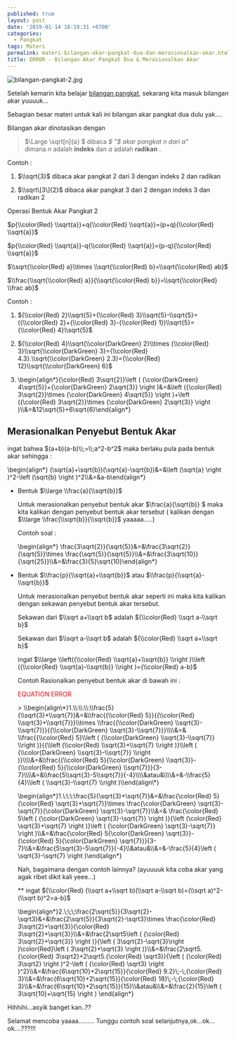 ```yaml
---
published: true
layout: post
date: '2019-01-14 16:19:31 +0700'
categories:
  - Pangkat
tags: Materi
permalink: materi-bilangan-akar-pangkat-dua-dan-merasionalkan-akar.html
title: ERROR - Bilangan Akar Pangkat Dua & Merasionalkan Akar
---
```

![bilangan-pangkat-2.jpg]({{site.baseurl}}/media/bilangan-pangkat-2.jpg)


Setelah kemarin kita belajar [bilangan pangkat]({{site.baseurl}}/materi-bilangan-pangkat.html), sekarang kita masuk bilangan akar yuuuuk…

Sebagian besar materi untuk kali ini bilangan akar pangkat dua dulu yak….

Bilangan akar dinotasikan dengan

> $\\Large \\sqrt\[n\]{a} $ dibaca _$ ”$ akar pangkat $n$ dari $a ”$_  
> dimana $n$ adalah **indeks** dan $a$ adalah **radikan** .

Contoh :

1.  $\\sqrt{3}$ dibaca akar pangkat 2 dari 3 dengan indeks 2 dan radikan
    
2.  $\\sqrt\[3\]{2}$ dibaca akar pangkat 3 dari 2 dengan indeks 3 dan radikan 2
    

Operasi Bentuk Akar Pangkat 2

$p{\\color{Red} \\sqrt{a}}+q{\\color{Red} \\sqrt{a}}=(p+q){\\color{Red} \\sqrt{a}}$

$p{\\color{Red} \\sqrt{a}}-q{\\color{Red} \\sqrt{a}}=(p-q){\\color{Red} \\sqrt{a}}$

$\\sqrt{\\color{Red} a}\\times \\sqrt{\\color{Red} b}=\\sqrt{\\color{Red} ab}$

$\\frac{\\sqrt{\\color{Red} a}}{\\sqrt{\\color{Red} b}}=\\sqrt{\\color{Red} \\frac ab}$

Contoh :

1.  ${\\color{Red} 2}\\sqrt{5}+{\\color{Red} 3}\\sqrt{5}-\\sqrt{5}=({\\color{Red} 2}+{\\color{Red} 3}-{\\color{Red} 1})\\sqrt{5}={\\color{Red} 4}\\sqrt{5}$
    
2.  ${\\color{Red} 4}\\sqrt{\\color{DarkGreen} 2}\\times {\\color{Red} 3}\\sqrt{\\color{DarkGreen} 3}={\\color{Red} 4.3}.\\sqrt{\\color{DarkGreen} 2.3}={\\color{Red} 12}\\sqrt{\\color{DarkGreen} 6}$
    
3.  \\begin{align\*}{\\color{Red} 3\\sqrt{2}}\\left ( {\\color{DarkGreen} 4\\sqrt{5}}+{\\color{DarkGreen} 2\\sqrt{3}} \\right )&=&\\left ({\\color{Red} 3\\sqrt{2}}\\times {\\color{DarkGreen} 4\\sqrt{5}} \\right )+\\left ({\\color{Red} 3\\sqrt{2}}\\times {\\color{DarkGreen} 2\\sqrt{3}} \\right )\\\\&=&12\\sqrt{5}+6\\sqrt{6}\\end{align\*}
    

Merasionalkan Penyebut Bentuk Akar
----------------------------------

ingat bahwa $(a+b)(a-b)\\;=\\;a^2-b^2$ maka berlaku pula pada bentuk akar sehingga :

\\begin{align\*} (\\sqrt{a}+\\sqrt{b})(\\sqrt{a}-\\sqrt{b})&=&\\left (\\sqrt{a} \\right )^2-\\left (\\sqrt{b} \\right )^2\\\\&=&a-b\\end{align\*}

*   Bentuk $\\large \\frac{a}{\\sqrt{b}}$
    
    Untuk merasionalkan penyebut bentuk akar $\\frac{a}{\\sqrt{b}} $ maka kita kalikan dengan penyebut bentuk akar tersebut ( kalikan dengan $\\large \\frac{\\sqrt{b}}{\\sqrt{b}}$ yaaaaa…..)
    
    Contoh soal :
    
    \\begin{align\*} \\frac{3\\sqrt{2}}{\\sqrt{5}}&=&\\frac{3\\sqrt{2}}{\\sqrt{5}}\\times \\frac{\\sqrt{5}}{\\sqrt{5}}\\\\&=&\\frac{3\\sqrt{10}}{\\sqrt{25}}\\\\&=&\\frac{3}{5}\\sqrt{10}\\end{align\*}
    
*   Bentuk $\\frac{p}{\\sqrt{a}+\\sqrt{b}}$ atau $\\frac{p}{\\sqrt{a}-\\sqrt{b}}$
    
    Untuk merasionalkan penyebut bentuk akar seperti ini maka kita kalikan dengan sekawan penyebut bentuk akar tersebut.
    
    Sekawan dari $\\sqrt a+\\sqrt b$ adalah ${\\color{Red} \\sqrt a-\\sqrt b}$
    
    Sekawan dari $\\sqrt a-\\sqrt b$ adalah ${\\color{Red} \\sqrt a+\\sqrt b}$
    
    ingat $\\large \\left({\\color{Red} \\sqrt{a}+\\sqrt{b}} \\right )\\left ({\\color{Red} \\sqrt{a}-\\sqrt{b}} \\right )={\\color{Red} a-b}$
    
    Contoh Rasionalkan penyebut bentuk akar di bawah ini :
    
    <p style="color:red;">EQUATION ERROR</p>
    > \\begin{align\*}1.\\:\\:\\:\\frac{5}{\\sqrt{3}+\\sqrt{7}}&=&\\frac{{\\color{Red} 5}}{{\\color{Red} \\sqrt{3}+\\sqrt{7}}}\\times \\frac{{\\color{DarkGreen} \\sqrt{3}-\\sqrt{7}}}{{\\color{DarkGreen} \\sqrt{3}-\\sqrt{7}}}\\\\&=& \\frac{{\\color{Red} 5}\\left ( {\\color{DarkGreen} \\sqrt{3}-\\sqrt{7}} \\right )}{{\\left (\\color{Red} \\sqrt{3}+\\sqrt{7} \\right )}\\left ( {\\color{DarkGreen} \\sqrt{3}-\\sqrt{7}} \\right )}\\\\&=&\\frac{{\\color{Red} 5}{\\color{DarkGreen} \\sqrt{3}}-{\\color{Red} 5}{\\color{DarkGreen} \\sqrt{7}}}{3-7}\\\\&=&\\frac{5\\sqrt{3}-5\\sqrt{7}}{-4}\\\\&atau&\\\\&=&-\\frac{5}{4}\\left ( \\sqrt{3}-\\sqrt{7} \\right )\\end{align\*}
    
    \\begin{align\*}1.\\:\\:\\:\\frac{5}{\\sqrt{3}+\\sqrt{7}}&=&\\frac{\\color{Red} 5}{\\color{Red} \\sqrt{3}+\\sqrt{7}}\\times \\frac{\\color{DarkGreen} \\sqrt{3}-\\sqrt{7}}{\\color{DarkGreen} \\sqrt{3}-\\sqrt{7}}\\\\&=& \\frac{\\color{Red} 5\\left ( {\\color{DarkGreen} \\sqrt{3}-\\sqrt{7}} \\right )}{\\left (\\color{Red} \\sqrt{3}+\\sqrt{7} \\right )}\\left ( {\\color{DarkGreen} \\sqrt{3}-\\sqrt{7}} \\right )\\\\&=&\\frac{\\color{Red} 5{\\color{DarkGreen} \\sqrt{3}}-{\\color{Red} 5}{\\color{DarkGreen} \\sqrt{7}}}{3-7}\\\\&=&\\frac{5\\sqrt{3}-5\\sqrt{7}}{-4}\\\\&atau&\\\\&=&-\\frac{5}{4}\\left ( \\sqrt{3}-\\sqrt{7} \\right )\\end{align\*}
    
    Nah, bagaimana dengan contoh lainnya? (ayuuuuk kita coba akar yang agak ribet dikit kali yeee…)
    
    \*\* ingat ${\\color{Red} (\\sqrt a+\\sqrt b)(\\sqrt a-\\sqrt b)=(\\sqrt a)^2-(\\sqrt b)^2=a-b}$
    
    \\begin{align\*}2.\\;\\;\\;\\frac{2\\sqrt{5}}{3\\sqrt{2}-\\sqrt3}&=&\\frac{2\\sqrt{5}}{3\\sqrt{2}-\\sqrt3}\\times \\frac{\\color{Red} 3\\sqrt{2}+\\sqrt{3}}{\\color{Red} 3\\sqrt{2}+\\sqrt{3}}\\\\&=&\\frac{2\\sqrt5\\left ( {\\color{Red} 3\\sqrt{2}+\\sqrt{3}} \\right )}{\\left ( 3\\sqrt{2}-\\sqrt{3}\\right )\\color{Red}\\left ( 3\\sqrt{2}+\\sqrt{3} \\right )}\\\\&=&\\frac{2\\sqrt5.{\\color{Red} 3\\sqrt2}+2\\sqrt5.{\\color{Red} \\sqrt3}}{\\left ( {\\color{Red} 3\\sqrt2} \\right )^2-\\left ( {\\color{Red} \\sqrt3} \\right )^2}\\\\&=&\\frac{6\\sqrt{10}+2\\sqrt{15}}{\\color{Red} 9.2}\\;-\\;{\\color{Red} 3}\\\\&=&\\frac{6\\sqrt{10}+2\\sqrt{15}}{\\color{Red} 18}\\;-\\;{\\color{Red} 3}\\\\&=&\\frac{6\\sqrt{10}+2\\sqrt{15}}{15}\\\\&atau&\\\\&=&\\frac{2}{15}\\left ( 3\\sqrt{10}+\\sqrt{15} \\right ) \\end{align\*}
    

Hihhihi…asyik banget kan..??

Selamat mencoba yaaaa……… Tunggu contoh soal selanjutnya,ok…ok…ok….???!!!
